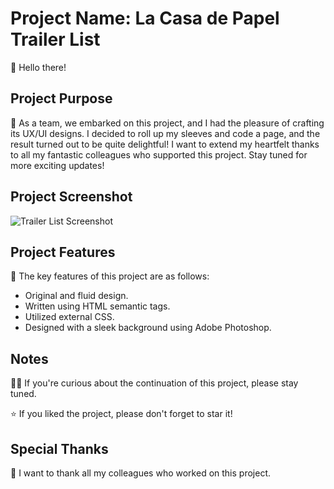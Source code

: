 # Project Name: La Casa de Papel Trailer List

🤩 Hello there!

## Project Purpose

🐐 As a team, we embarked on this project, and I had the pleasure of crafting its UX/UI designs. I decided to roll up my sleeves and code a page, and the result turned out to be quite delightful! I want to extend my heartfelt thanks to all my fantastic colleagues who supported this project. Stay tuned for more exciting updates!

## Project Screenshot

![Trailer List Screenshot](https://github.com/yavuzkarakus/laCasaDePapelTrailerPage/blob/master/la-casa-de-papel-trailer-list-page-screenshot.png)

## Project Features

🚀 The key features of this project are as follows:

- Original and fluid design.
- Written using HTML semantic tags.
- Utilized external CSS.
- Designed with a sleek background using Adobe Photoshop.

## Notes

🚶‍♂️ If you're curious about the continuation of this project, please stay tuned.

⭐ If you liked the project, please don't forget to star it!

## Special Thanks

🙏 I want to thank all my colleagues who worked on this project.
